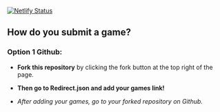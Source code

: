[![Netlify Status](https://api.netlify.com/api/v1/badges/e5b9e079-9bac-4c06-b46b-654a2bbeebd1/deploy-status)](https://app.netlify.com/sites/randomgameweb/deploys)

## How do you submit a game?

### Option 1 Github:

- **Fork this repository** by clicking the fork button at the top right of the page.

- **Then go to Redirect.json and add your games link!**

- *After adding your games, go to your forked repository on Github.*
